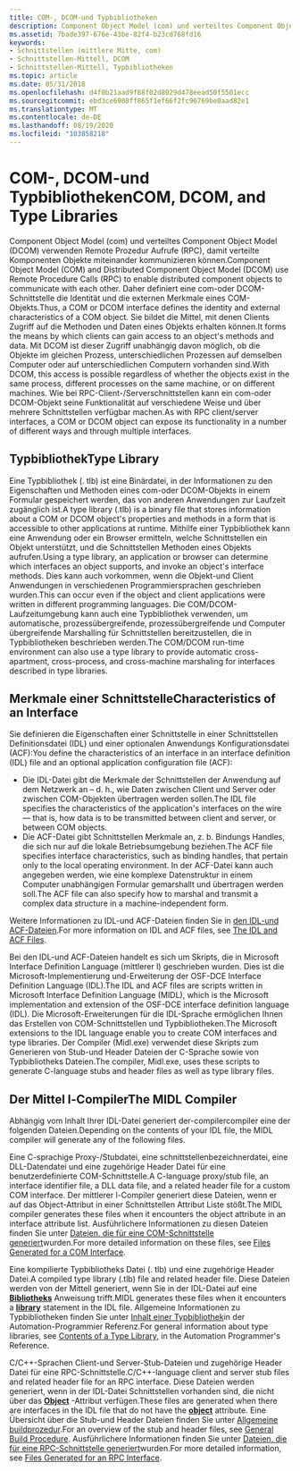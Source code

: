 ```yaml
---
title: COM-, DCOM-und Typbibliotheken
description: Component Object Model (com) und verteiltes Component Object Model (DCOM) verwenden Remote Prozedur Aufrufe (RPC), damit verteilte Komponenten Objekte miteinander kommunizieren können.
ms.assetid: 7bade397-676e-43be-82f4-b23cd768fd16
keywords:
- Schnittstellen (mittlere Mitte, com)
- Schnittstellen-Mittell, DCOM
- Schnittstellen-Mittell, Typbibliotheken
ms.topic: article
ms.date: 05/31/2018
ms.openlocfilehash: d4f0b21aad9f88f02d8029d478eead50f5501ecc
ms.sourcegitcommit: ebd3ce6908ff865f1ef66f2fc96769be0aad82e1
ms.translationtype: MT
ms.contentlocale: de-DE
ms.lasthandoff: 08/19/2020
ms.locfileid: "103858218"
---
```

# <a name="com-dcom-and-type-libraries"></a><span data-ttu-id="5bce6-106">COM-, DCOM-und Typbibliotheken</span><span class="sxs-lookup"><span data-stu-id="5bce6-106">COM, DCOM, and Type Libraries</span></span>

<span data-ttu-id="5bce6-107">Component Object Model (com) und verteiltes Component Object Model (DCOM) verwenden Remote Prozedur Aufrufe (RPC), damit verteilte Komponenten Objekte miteinander kommunizieren können.</span><span class="sxs-lookup"><span data-stu-id="5bce6-107">Component Object Model (COM) and Distributed Component Object Model (DCOM) use Remote Procedure Calls (RPC) to enable distributed component objects to communicate with each other.</span></span> <span data-ttu-id="5bce6-108">Daher definiert eine com-oder DCOM-Schnittstelle die Identität und die externen Merkmale eines COM-Objekts.</span><span class="sxs-lookup"><span data-stu-id="5bce6-108">Thus, a COM or DCOM interface defines the identity and external characteristics of a COM object.</span></span> <span data-ttu-id="5bce6-109">Sie bildet die Mittel, mit denen Clients Zugriff auf die Methoden und Daten eines Objekts erhalten können.</span><span class="sxs-lookup"><span data-stu-id="5bce6-109">It forms the means by which clients can gain access to an object's methods and data.</span></span> <span data-ttu-id="5bce6-110">Mit DCOM ist dieser Zugriff unabhängig davon möglich, ob die Objekte im gleichen Prozess, unterschiedlichen Prozessen auf demselben Computer oder auf unterschiedlichen Computern vorhanden sind.</span><span class="sxs-lookup"><span data-stu-id="5bce6-110">With DCOM, this access is possible regardless of whether the objects exist in the same process, different processes on the same machine, or on different machines.</span></span> <span data-ttu-id="5bce6-111">Wie bei RPC-Client-/Serverschnittstellen kann ein com-oder DCOM-Objekt seine Funktionalität auf verschiedene Weise und über mehrere Schnittstellen verfügbar machen.</span><span class="sxs-lookup"><span data-stu-id="5bce6-111">As with RPC client/server interfaces, a COM or DCOM object can expose its functionality in a number of different ways and through multiple interfaces.</span></span>

## <a name="type-library"></a><span data-ttu-id="5bce6-112">Typbibliothek</span><span class="sxs-lookup"><span data-stu-id="5bce6-112">Type Library</span></span>

<span data-ttu-id="5bce6-113">Eine Typbibliothek (. tlb) ist eine Binärdatei, in der Informationen zu den Eigenschaften und Methoden eines com-oder DCOM-Objekts in einem Formular gespeichert werden, das von anderen Anwendungen zur Laufzeit zugänglich ist.</span><span class="sxs-lookup"><span data-stu-id="5bce6-113">A type library (.tlb) is a binary file that stores information about a COM or DCOM object's properties and methods in a form that is accessible to other applications at runtime.</span></span> <span data-ttu-id="5bce6-114">Mithilfe einer Typbibliothek kann eine Anwendung oder ein Browser ermitteln, welche Schnittstellen ein Objekt unterstützt, und die Schnittstellen Methoden eines Objekts aufrufen.</span><span class="sxs-lookup"><span data-stu-id="5bce6-114">Using a type library, an application or browser can determine which interfaces an object supports, and invoke an object's interface methods.</span></span> <span data-ttu-id="5bce6-115">Dies kann auch vorkommen, wenn die Objekt-und Client Anwendungen in verschiedenen Programmiersprachen geschrieben wurden.</span><span class="sxs-lookup"><span data-stu-id="5bce6-115">This can occur even if the object and client applications were written in different programming languages.</span></span> <span data-ttu-id="5bce6-116">Die COM/DCOM-Laufzeitumgebung kann auch eine Typbibliothek verwenden, um automatische, prozessübergreifende, prozessübergreifende und Computer übergreifende Marshalling für Schnittstellen bereitzustellen, die in Typbibliotheken beschrieben werden.</span><span class="sxs-lookup"><span data-stu-id="5bce6-116">The COM/DCOM run-time environment can also use a type library to provide automatic cross-apartment, cross-process, and cross-machine marshaling for interfaces described in type libraries.</span></span>

## <a name="characteristics-of-an-interface"></a><span data-ttu-id="5bce6-117">Merkmale einer Schnittstelle</span><span class="sxs-lookup"><span data-stu-id="5bce6-117">Characteristics of an Interface</span></span>

<span data-ttu-id="5bce6-118">Sie definieren die Eigenschaften einer Schnittstelle in einer Schnittstellen Definitionsdatei (IDL) und einer optionalen Anwendungs Konfigurationsdatei (ACF):</span><span class="sxs-lookup"><span data-stu-id="5bce6-118">You define the characteristics of an interface in an interface definition (IDL) file and an optional application configuration file (ACF):</span></span>

-   <span data-ttu-id="5bce6-119">Die IDL-Datei gibt die Merkmale der Schnittstellen der Anwendung auf dem Netzwerk an – d. h., wie Daten zwischen Client und Server oder zwischen COM-Objekten übertragen werden sollen.</span><span class="sxs-lookup"><span data-stu-id="5bce6-119">The IDL file specifies the characteristics of the application's interfaces on the wire — that is, how data is to be transmitted between client and server, or between COM objects.</span></span>
-   <span data-ttu-id="5bce6-120">Die ACF-Datei gibt Schnittstellen Merkmale an, z. b. Bindungs Handles, die sich nur auf die lokale Betriebsumgebung beziehen.</span><span class="sxs-lookup"><span data-stu-id="5bce6-120">The ACF file specifies interface characteristics, such as binding handles, that pertain only to the local operating environment.</span></span> <span data-ttu-id="5bce6-121">In der ACF-Datei kann auch angegeben werden, wie eine komplexe Datenstruktur in einem Computer unabhängigen Formular gemarshallt und übertragen werden soll.</span><span class="sxs-lookup"><span data-stu-id="5bce6-121">The ACF file can also specify how to marshal and transmit a complex data structure in a machine-independent form.</span></span>

<span data-ttu-id="5bce6-122">Weitere Informationen zu IDL-und ACF-Dateien finden Sie in [den IDL-und ACF-Dateien](/windows/desktop/Rpc/the-idl-and-acf-files).</span><span class="sxs-lookup"><span data-stu-id="5bce6-122">For more information on IDL and ACF files, see [The IDL and ACF Files](/windows/desktop/Rpc/the-idl-and-acf-files).</span></span>

<span data-ttu-id="5bce6-123">Bei den IDL-und ACF-Dateien handelt es sich um Skripts, die in Microsoft Interface Definition Language (mittlerer l) geschrieben wurden. Dies ist die Microsoft-Implementierung und-Erweiterung der OSF-DCE Interface Definition Language (IDL).</span><span class="sxs-lookup"><span data-stu-id="5bce6-123">The IDL and ACF files are scripts written in Microsoft Interface Definition Language (MIDL), which is the Microsoft implementation and extension of the OSF-DCE interface definition language (IDL).</span></span> <span data-ttu-id="5bce6-124">Die Microsoft-Erweiterungen für die IDL-Sprache ermöglichen Ihnen das Erstellen von COM-Schnittstellen und Typbibliotheken.</span><span class="sxs-lookup"><span data-stu-id="5bce6-124">The Microsoft extensions to the IDL language enable you to create COM interfaces and type libraries.</span></span> <span data-ttu-id="5bce6-125">Der Compiler (Midl.exe) verwendet diese Skripts zum Generieren von Stub-und Header Dateien der C-Sprache sowie von Typbibliotheks Dateien.</span><span class="sxs-lookup"><span data-stu-id="5bce6-125">The compiler, Midl.exe, uses these scripts to generate C-language stubs and header files as well as type library files.</span></span>

## <a name="the-midl-compiler"></a><span data-ttu-id="5bce6-126">Der Mittel l-Compiler</span><span class="sxs-lookup"><span data-stu-id="5bce6-126">The MIDL Compiler</span></span>

<span data-ttu-id="5bce6-127">Abhängig vom Inhalt Ihrer IDL-Datei generiert der-compilercompiler eine der folgenden Dateien.</span><span class="sxs-lookup"><span data-stu-id="5bce6-127">Depending on the contents of your IDL file, the MIDL compiler will generate any of the following files.</span></span>

<span data-ttu-id="5bce6-128">Eine C-sprachige Proxy-/Stubdatei, eine schnittstellenbezeichnerdatei, eine DLL-Datendatei und eine zugehörige Header Datei für eine benutzerdefinierte COM-Schnittstelle.</span><span class="sxs-lookup"><span data-stu-id="5bce6-128">A C-language proxy/stub file, an interface identifier file, a DLL data file, and a related header file for a custom COM interface.</span></span> <span data-ttu-id="5bce6-129">Der mittlerer l-Compiler generiert diese Dateien, wenn er auf das Object-Attribut in einer Schnittstellen Attribut Liste stößt.</span><span class="sxs-lookup"><span data-stu-id="5bce6-129">The MIDL compiler generates these files when it encounters the object attribute in an interface attribute list.</span></span> <span data-ttu-id="5bce6-130">Ausführlichere Informationen zu diesen Dateien finden Sie unter [Dateien, die für eine COM-Schnittstelle generiert](files-generated-for-a-com-interface.md)wurden.</span><span class="sxs-lookup"><span data-stu-id="5bce6-130">For more detailed information on these files, see [Files Generated for a COM Interface](files-generated-for-a-com-interface.md).</span></span>

<span data-ttu-id="5bce6-131">Eine kompilierte Typbibliotheks Datei (. tlb) und eine zugehörige Header Datei.</span><span class="sxs-lookup"><span data-stu-id="5bce6-131">A compiled type library (.tlb) file and related header file.</span></span> <span data-ttu-id="5bce6-132">Diese Dateien werden von der Mittell generiert, wenn Sie in der IDL-Datei auf eine [**Bibliotheks**](library.md) Anweisung trifft.</span><span class="sxs-lookup"><span data-stu-id="5bce6-132">MIDL generates these files when it encounters a [**library**](library.md) statement in the IDL file.</span></span> <span data-ttu-id="5bce6-133">Allgemeine Informationen zu Typbibliotheken finden Sie unter [Inhalt einer Typbibliothek](/previous-versions/windows/desktop/automat/contents-of-a-type-library)in der Automation-Programmier Referenz.</span><span class="sxs-lookup"><span data-stu-id="5bce6-133">For general information about type libraries, see [Contents of a Type Library](/previous-versions/windows/desktop/automat/contents-of-a-type-library), in the Automation Programmer's Reference.</span></span>

<span data-ttu-id="5bce6-134">C/C++-Sprachen Client-und Server-Stub-Dateien und zugehörige Header Datei für eine RPC-Schnittstelle.</span><span class="sxs-lookup"><span data-stu-id="5bce6-134">C/C++-language client and server stub files and related header file for an RPC interface.</span></span> <span data-ttu-id="5bce6-135">Diese Dateien werden generiert, wenn in der IDL-Datei Schnittstellen vorhanden sind, die nicht über das [**Object**](object.md) -Attribut verfügen.</span><span class="sxs-lookup"><span data-stu-id="5bce6-135">These files are generated when there are interfaces in the IDL file that do not have the [**object**](object.md) attribute.</span></span> <span data-ttu-id="5bce6-136">Eine Übersicht über die Stub-und Header Dateien finden Sie unter [Allgemeine buildprozedur](/windows/desktop/Rpc/general-build-procedure).</span><span class="sxs-lookup"><span data-stu-id="5bce6-136">For an overview of the stub and header files, see [General Build Procedure](/windows/desktop/Rpc/general-build-procedure).</span></span> <span data-ttu-id="5bce6-137">Ausführlichere Informationen finden Sie unter [Dateien, die für eine RPC-Schnittstelle generiert](files-generated-for-an-rpc-interface.md)wurden.</span><span class="sxs-lookup"><span data-stu-id="5bce6-137">For more detailed information, see [Files Generated for an RPC Interface](files-generated-for-an-rpc-interface.md).</span></span>

 

 